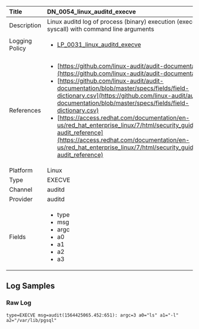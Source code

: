 | Title          | DN_0054_linux_auditd_execve       |
|:---------------|:------------------|
| Description    | Linux auditd log of process (binary) execution (execeve syscall) with command line arguments |
| Logging Policy | <ul><li>[LP_0031_linux_auditd_execve](../Logging_Policies/LP_0031_linux_auditd_execve.md)</li></ul> |
| References     | <ul><li>[https://github.com/linux-audit/audit-documentation](https://github.com/linux-audit/audit-documentation)</li><li>[https://github.com/linux-audit/audit-documentation/blob/master/specs/fields/field-dictionary.csv](https://github.com/linux-audit/audit-documentation/blob/master/specs/fields/field-dictionary.csv)</li><li>[https://access.redhat.com/documentation/en-us/red_hat_enterprise_linux/7/html/security_guide/app-audit_reference](https://access.redhat.com/documentation/en-us/red_hat_enterprise_linux/7/html/security_guide/app-audit_reference)</li></ul> |
| Platform       | Linux    |
| Type           | EXECVE        |
| Channel        | auditd     |
| Provider       | auditd    |
| Fields         | <ul><li>type</li><li>msg</li><li>argc</li><li>a0</li><li>a1</li><li>a2</li><li>a3</li></ul> |


## Log Samples

### Raw Log

```
type=EXECVE msg=audit(1564425065.452:651): argc=3 a0="ls" a1="-l" a2="/var/lib/pgsql"
```




